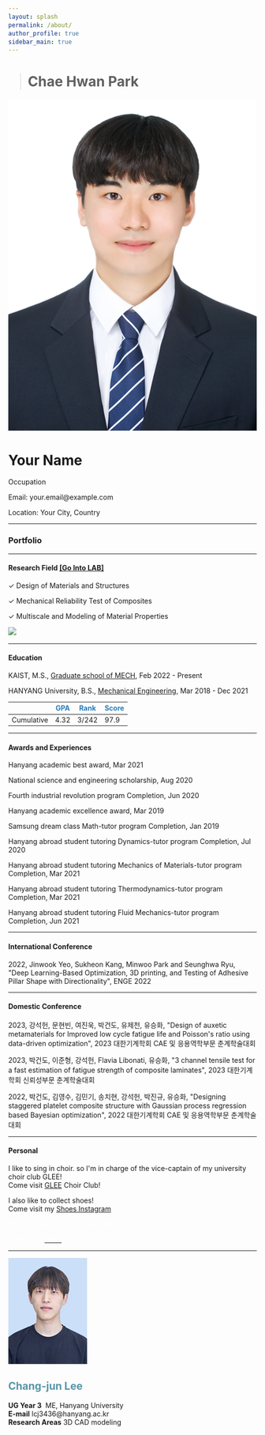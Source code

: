 ```yaml
---
layout: splash
permalink: /about/
author_profile: true
sidebar_main: true
---
```

> # Chae Hwan Park
<html>
<head>
    <title>My Profile</title>
    <link rel="stylesheet" href="style.css">
</head>
<body>
    <div class="profile-container">
        <div class="profile-image-container">
            <img src="./../images/about/profile.jpg" alt="Profile Picture" class="profile-image">
        </div>
        <div class="profile-info">
            <h1>Your Name</h1>
            <p>Occupation</p>
            <p>Email: your.email@example.com</p>
            <p>Location: Your City, Country</p>
            <!-- 기타 추가 정보 입력 -->
        </div>
    </div>
</body>
</html>


---

### Portfolio

---

#### Research Field [[Go Into LAB]](https://sites.google.com/site/seunghwalab/)

✓ Design of Materials and Structures

✓ Mechanical Reliability Test of Composites

✓ Multiscale and Modeling of Material Properties

<img class="contain" src="images/SKANG.gif"/>


---

#### Education
KAIST, M.S., [Graduate school of MECH](https://me.kaist.ac.kr/main/main.html), Feb 2022 - Present

HANYANG University, B.S., [Mechanical Engineering](http://me.hanyang.ac.kr/), Mar 2018 - Dec 2021

||<span style="color:rgb(38, 124, 185)">GPA</span>|<span style="color:rgb(38, 124, 185)">Rank</span>|<span style="color:rgb(38, 124, 185)">Score</span>|
|----|----|----|----|
|Cumulative|4.32|3/242|97.9|

---

#### Awards and Experiences
Hanyang academic best award, Mar 2021

National science and engineering scholarship, Aug 2020

Fourth industrial revolution program Completion, Jun 2020

Hanyang academic excellence award, Mar 2019

Samsung dream class Math-tutor program Completion, Jan 2019

Hanyang abroad student tutoring Dynamics-tutor program Completion, Jul 2020

Hanyang abroad student tutoring Mechanics of Materials-tutor program Completion, Mar 2021

Hanyang abroad student tutoring Thermodynamics-tutor program Completion, Mar 2021

Hanyang abroad student tutoring Fluid Mechanics-tutor program Completion, Jun 2021 

---

#### International Conference
2022, Jinwook Yeo, Sukheon Kang, Minwoo Park and Seunghwa Ryu, "Deep Learning-Based Optimization, 3D printing, and Testing of Adhesive Pillar Shape with Directionality", ENGE 2022

---

#### Domestic Conference
2023, 강석헌, 문현빈, 여진욱, 박건도, 유제천, 유승화, "Design of auxetic metamaterials for Improved low cycle fatigue life and Poisson's ratio using data-driven optimization", 2023 대한기계학회 CAE 및 응용역학부문 춘계학술대회

2023, 박건도, 이준형, 강석헌, Flavia Libonati, 유승화, "3 channel tensile test for a fast estimation of fatigue strength of composite laminates", 2023 대한기계학회 신뢰성부문 춘계학술대회

2022, 박건도, 김영수, 김민기, 송치현, 강석헌, 박진규, 유승화, "Designing staggered platelet composite structure with Gaussian process regression based Bayesian optimization", 2022 대한기계학회 CAE 및 응용역학부문 춘계학술대회

---

#### Personal
I like to sing in choir. so I'm in charge of the vice-captain of my university choir club GLEE!
<br>
Come visit [GLEE](https://www.youtube.com/channel/UCd3RBgdgh2xeIMHPRJBOFDw) Choir Club!

I also like to collect shoes!
<br>
Come visit my [Shoes Instagram](https://www.instagram.com/honey__ksh/)

<font color="white">★ Welcome to Secret Gallery! ★  </font>  

<font color="white">Come visit <a href="/secret"><font color="white">Enter</font></a></font>

---

<!DOCTYPE html>
<html>
<head>
    <title>Lab Members</title>
    <link rel="stylesheet" href="style.css">
</head>
<body>
    <div class="member-container">
        <div class="member">
            <a href="" style="color: #5695A8;">
                <img src="./../assets/new_images/team/changjun_final.jpg" alt="Member 1">
            </a>
            <div class="member-info">
                <h2 style="color: #5695A8;">Chang-jun Lee</h2>
                <strong>UG Year 3</strong>&nbsp;&nbsp;ME, Hanyang University
                <br><strong>E-mail</strong> lcj3436@hanyang.ac.kr
                <br><strong>Research Areas</strong> 3D CAD modeling
            </div>
        </div>
        <!-- 다른 멤버 정보를 이곳에 추가하세요 -->
    </div>
</body>
</html>
